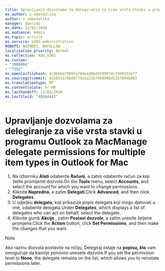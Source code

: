 ```yaml
---
title: Upravljanje dozvolama za delegiranje za više vrsta stavki u programu Outlook za Mac
ms.author: v-smandalika
author: v-smandalika
manager: dansimp
ms.date: 12/01/2020
ms.audience: Admin
ms.topic: article
ms.service: o365-administration
ROBOTS: NOINDEX, NOFOLLOW
localization_priority: Normal
ms.collection: Adm_O365
ms.custom:
- "3800004"
- "7302"
ms.openlocfilehash: 4c965ba7909fa78dea38bdd78907dcfdd9152ef7
ms.sourcegitcommit: 62a83a1c6bd9779a1a11b749490bd11670d4b063
ms.translationtype: MT
ms.contentlocale: hr-HR
ms.lasthandoff: 12/02/2020
ms.locfileid: "49564443"
---
```

# <a name="manage-delegate-permissions-for-multiple-item-types-in-outlook-for-mac"></a><span data-ttu-id="d36f8-102">Upravljanje dozvolama za delegiranje za više vrsta stavki u programu Outlook za Mac</span><span class="sxs-lookup"><span data-stu-id="d36f8-102">Manage delegate permissions for multiple item types in Outlook for Mac</span></span>

1. <span data-ttu-id="d36f8-103">Na izborniku **Alati** odaberite **Računi**, a zatim odaberite račun za koji želite promijeniti dozvole.</span><span class="sxs-lookup"><span data-stu-id="d36f8-103">On the **Tools** menu, select **Accounts**, and select the account for which you want to change permissions.</span></span>
2. <span data-ttu-id="d36f8-104">Kliknite **Napredno**, a zatim **Delegati**.</span><span class="sxs-lookup"><span data-stu-id="d36f8-104">Click **Advanced**, and then click **Delegates**.</span></span>
3. <span data-ttu-id="d36f8-105">U odjeljku **delegata**, koji prikazuje popis delegata koji mogu djelovati u ime, odaberite delegata.</span><span class="sxs-lookup"><span data-stu-id="d36f8-105">Under **Delegates**, which displays a list of delegates who can act on behalf, select the delegate.</span></span>
4. <span data-ttu-id="d36f8-106">Kliknite gumb **Akcije** , zatim **Postavi dozvole**, a zatim unesite željene promjene.</span><span class="sxs-lookup"><span data-stu-id="d36f8-106">Click the **Action** button, click **Set Permissions**, and then make the changes that you want.</span></span>

> [!NOTE]
> <span data-ttu-id="d36f8-107">Ako razinu dozvola postavite na ničiju, Delegiraj ostaje na **popisu, što** vam omogućuje da kasnije ponovno unesete dozvole.</span><span class="sxs-lookup"><span data-stu-id="d36f8-107">If you set the permission level to **None**, the delegate remains on the list, which allows you to reinstate permissions later.</span></span>
